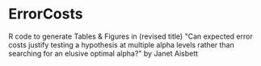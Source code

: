 # ErrorCosts
R code to generate Tables &amp; Figures in (revised title) "Can expected error costs justify testing a hypothesis at multiple alpha levels rather than searching for an elusive optimal alpha?" by Janet Aisbett
